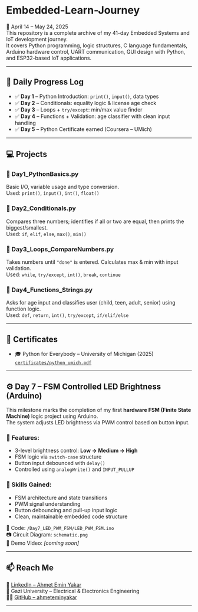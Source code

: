 # Embedded-Learn-Journey

📅 April 14 – May 24, 2025  
This repository is a complete archive of my 41-day Embedded Systems and IoT development journey.  
It covers Python programming, logic structures, C language fundamentals, Arduino hardware control, UART communication, GUI design with Python, and ESP32-based IoT applications.

---

## 📘 Daily Progress Log

- ✅ **Day 1** – Python Introduction: `print()`, `input()`, data types  
- ✅ **Day 2** – Conditionals: equality logic & license age check  
- ✅ **Day 3** – Loops + `try/except`: min/max value finder  
- ✅ **Day 4** – Functions + Validation: age classifier with clean input handling  
- ✅ **Day 5** – Python Certificate earned (Coursera – UMich)

---

## 💻 Projects

### 📄 Day1_PythonBasics.py  
Basic I/O, variable usage and type conversion.  
Used: `print()`, `input()`, `int()`, `float()`

### 📄 Day2_Conditionals.py  
Compares three numbers; identifies if all or two are equal, then prints the biggest/smallest.  
Used: `if`, `elif`, `else`, `max()`, `min()`

### 📄 Day3_Loops_CompareNumbers.py  
Takes numbers until `"done"` is entered. Calculates max & min with input validation.  
Used: `while`, `try/except`, `int()`, `break`, `continue`

### 📄 Day4_Functions_Strings.py  
Asks for age input and classifies user (child, teen, adult, senior) using function logic.  
Used: `def`, `return`, `int()`, `try/except`, `if/elif/else`

---

## 📎 Certificates

- 🎓 Python for Everybody – University of Michigan (2025)  
  [`certificates/python_umich.pdf`](certificates/python_umich.pdf)

---

## ⚙️ Day 7 – FSM Controlled LED Brightness (Arduino)

This milestone marks the completion of my first **hardware FSM (Finite State Machine)** logic project using Arduino.  
The system adjusts LED brightness via PWM control based on button input.

### 🔧 Features:
- 3-level brightness control: **Low → Medium → High**
- FSM logic via `switch-case` structure
- Button input debounced with `delay()`
- Controlled using `analogWrite()` and `INPUT_PULLUP`

### 🧠 Skills Gained:
- FSM architecture and state transitions
- PWM signal understanding
- Button debouncing and pull-up input logic
- Clean, maintainable embedded code structure

📂 Code: `/Day7_LED_PWM_FSM/LED_PWM_FSM.ino`  
📷 Circuit Diagram: `schematic.png`  
🎥 Demo Video: _[coming soon]_  

---

## 📫 Reach Me

🔗 [LinkedIn – Ahmet Emin Yakar](https://www.linkedin.com/in/ahmet-emin-yakar-bbb6732a6)  
🏫 Gazi University – Electrical & Electronics Engineering  
👨‍💻 [GitHub – ahmeteminyakar](https://github.com/ahmeteminyakar)

---
